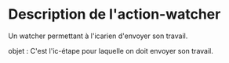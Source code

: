 Description de l'action-watcher
===============================
  Un watcher permettant à l'icarien d'envoyer son travail.

  objet : C'est l'ic-étape pour laquelle on doit envoyer son travail.
